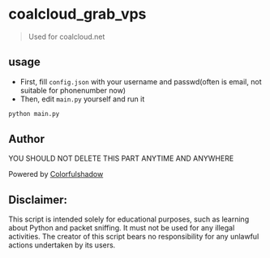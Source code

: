 # coalcloud_grab_vps

> Used for coalcloud.net
## usage

- First, fill `config.json` with your username and passwd(often is email, not suitable for phonenumber now)
- Then, edit `main.py` yourself and run it

```python
python main.py
```

## Author
YOU SHOULD NOT DELETE THIS PART ANYTIME AND ANYWHERE

Powered by [Colorfulshadow](https://github.com/Colorfulshadow)

## Disclaimer:

This script is intended solely for educational purposes, such as learning about Python and packet sniffing. It must not be used for any illegal activities. The creator of this script bears no responsibility for any unlawful actions undertaken by its users.
